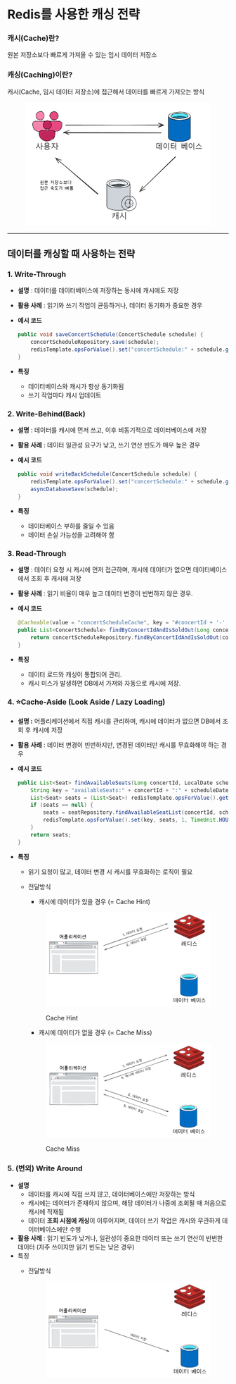 # Redis를 사용한 캐싱 전략

### 캐시(Cache)란?

원본 저장소보다 빠르게 가져올 수 있는 임시 데이터 저장소

### 캐싱(Caching)이란?

캐시(Cache, 임시 데이터 저장소)에 접근해서 데이터를 빠르게 가져오는 방식

<figure><img src="../.gitbook/assets/image (23).png" alt=""><figcaption></figcaption></figure>

***

## 데이터를 캐싱할 때 사용하는 전략

### 1. Write-Through

* **설명** : 데이터를 데이터베이스에 저장하는 동시에 캐시에도 저장
* **활용 사례** : 읽기와 쓰기 작업이 균등하거나, 데이터 동기화가 중요한 경우
*   **예시 코드**

    ```java
    public void saveConcertSchedule(ConcertSchedule schedule) {
        concertScheduleRepository.save(schedule);
        redisTemplate.opsForValue().set("concertSchedule:" + schedule.getId(), schedule);
    }
    ```
* **특징**
  * 데이터베이스와 캐시가 항상 동기화됨
  * 쓰기 작업마다 캐시 업데이트

### 2. Write-Behind(Back)

* **설명** : 데이터를 캐시에 먼저 쓰고, 이후 비동기적으로 데이터베이스에 저장
* **활용 사례** : 데이터 일관성 요구가 낮고, 쓰기 연산 빈도가 매우 높은 경우
*   **예시 코드**

    ```java
    public void writeBackSchedule(ConcertSchedule schedule) {
        redisTemplate.opsForValue().set("concertSchedule:" + schedule.getId(), schedule);
        asyncDatabaseSave(schedule);
    }
    ```
* **특징**
  * 데이터베이스 부하를 줄일 수 있음
  * 데이터 손실 가능성을 고려해야 함

### 3. Read-Through

* **설명** : 데이터 요청 시 캐시에 먼저 접근하며, 캐시에 데이터가 없으면 데이터베이스에서 조회 후 캐시에 저장
* **활용 사례** : 읽기 비율이 매우 높고 데이터 변경이 빈번하지 않은 경우.
*   **예시 코드**

    ```java
    @Cacheable(value = "concertScheduleCache", key = "#concertId + '-' + #isSoldOut")
    public List<ConcertSchedule> findByConcertIdAndIsSoldOut(Long concertId, boolean isSoldOut) {
        return concertScheduleRepository.findByConcertIdAndIsSoldOut(concertId, isSoldOut);
    }
    ```
* **특징**
  * 데이터 로드와 캐싱이 통합되어 관리.
  * 캐시 미스가 발생하면 DB에서 가져와 자동으로 캐시에 저장.

### 4. ⭐Cache-Aside (Look Aside / Lazy Loading) <a href="#cache-aside" id="cache-aside"></a>

* **설명 :** 어플리케이션에서 직접 캐시를 관리하며, 캐시에 데이터가 없으면 DB에서 조회 후 캐시에 저장
* **활용 사례** : 데이터 변경이 빈번하지만, 변경된 데이터만 캐시를 무효화해야 하는 경우
*   **예시 코드**

    ```java
    public List<Seat> findAvailableSeats(Long concertId, LocalDate scheduleDate) {
        String key = "availableSeats:" + concertId + ":" + scheduleDate;
        List<Seat> seats = (List<Seat>) redisTemplate.opsForValue().get(key);
        if (seats == null) {
            seats = seatRepository.findAvailableSeatList(concertId, scheduleDate);
            redisTemplate.opsForValue().set(key, seats, 1, TimeUnit.HOURS);
        }
        return seats;
    }
    ```
* **특징**
  * 읽기 요청이 많고, 데이터 변경 시 캐시를 무효화하는 로직이 필요
  *   전달방식

      * 캐시에 데이터가 있을 경우 (= Cache Hint)

      <figure><img src="../.gitbook/assets/image (28).png" alt=""><figcaption><p>Cache Hint</p></figcaption></figure>

      * 캐시에 데이터가 없을 경우 (= Cache Miss)

      <figure><img src="../.gitbook/assets/image (27).png" alt=""><figcaption><p>Cache Miss</p></figcaption></figure>

### 5. (번외) Write Around

* **설명**&#x20;
  * 데이터를 캐시에 직접 쓰지 않고, 데이터베이스에만 저장하는 방식
  * 캐시에는 데이터가 존재하지 않으며, 해당 데이터가 나중에 조회될 때 처음으로 캐시에 적재됨
  * 데이터 **조회 시점에 캐싱**이 이루어지며, 데이터 쓰기 작업은 캐시와 무관하게 데이터베이스에만 수행
* **활용 사례** : 읽기 빈도가 낮거나, 일관성이 중요한 데이터 또는 쓰기 연산이 빈번한 데이터 (자주 쓰이지만 읽기 빈도는 낮은 경우)
* 특징
  *   전달방식

      <figure><img src="../.gitbook/assets/image (26).png" alt=""><figcaption></figcaption></figure>


